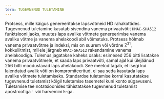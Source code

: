```yaml
---
term: TUGEVNENUD TULETAMINE
---
```


Protsess, mille käigus genereeritakse lapsvõtmeid HD rahakottides. Tugevnenud tuletamine kasutab sisendina vanema privaatvõtit `HMAC-SHA512` funktsiooni jaoks, muutes laps avalike võtmete genereerimise vanema avaliku võtme ja vanema ahelakoodi abil võimatuks. Protsess hõlmab vanema privaatvõtme ja indeksi, mis on suurem või võrdne $2^{31}$, kokkuliitmist, millele järgneb `HMAC-SHA512` rakendamine vanema ahelakoodiga. Tulemus jagatakse kaheks osaks: esimesed 256 bitti lisatakse vanema privaatvõtmele, et saada laps privaatvõti, samal ajal kui ülejäänud 256 bitti moodustavad laps ahelakoodi. See meetod tagab, et isegi kui laiendatud avalik võti on kompromiteeritud, ei saa seda kasutada laps avalike võtmete tuletamiseks. Standardse tuletamise korral kasutatakse tugevnenud tuletamist kõigil tuletamise tasemetel kuni konto sügavuseni. Tuletamise tee notatsioonides tähistatakse tugevnenud tuletamist apostroofiga `'` või harvemini `h`-ga.